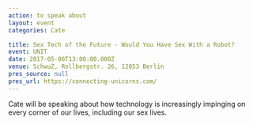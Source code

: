```yaml
---
action: to speak about
layout: event
categories: Cate

title: Sex Tech of the Future - Would You Have Sex With a Robot?
event: UNIT
date: 2017-05-06T13:00:00.000Z
venue: SchwuZ, Rollbergstr. 26, 12053 Berlin
pres_source: null
pres_url: https://connecting-unicorns.com/
---
```


Cate will be speaking about how technology is increasingly impinging on every corner of our lives, including our sex lives.
